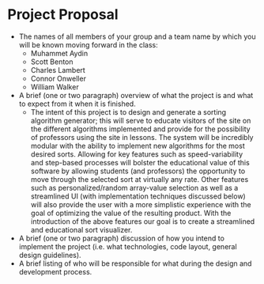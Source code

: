 # Project Proposal

- The names of all members of your group and a team name by which you will be known moving forward in the class:
  - Muhammet Aydin
  - Scott Benton
  - Charles Lambert
  - Connor Onweller
  - William Walker
- A brief (one or two paragraph) overview of what the project is and what to expect from it when it is finished.
  - The intent of this project is to design and generate a sorting algorithm generator; this will serve to educate visitors of the site on the different algorithms implemented and provide for the possibility of professors using the site in lessons.  The system will be incredibly modular with the ability to implement new algorithms for the most desired sorts.  Allowing for key features such as speed-variability and step-based processes will bolster the educational value of this software by allowing students (and professors) the opportunity to move through the selected sort at virtually any rate.  Other features such as personalized/random array-value selection as well as a streamlined UI (with implementation techniques discussed below) will also provide the user with a more simplistic experience with the goal of optimizing the value of the resulting product.  With the introduction of the above features our goal is to create a streamlined and educational sort visualizer.
- A brief (one or two paragraph) discussion of how you intend to implement the project (i.e. what technologies, code layout, general design guidelines). 
- A brief listing of who will be responsible for what during the design and development process.
